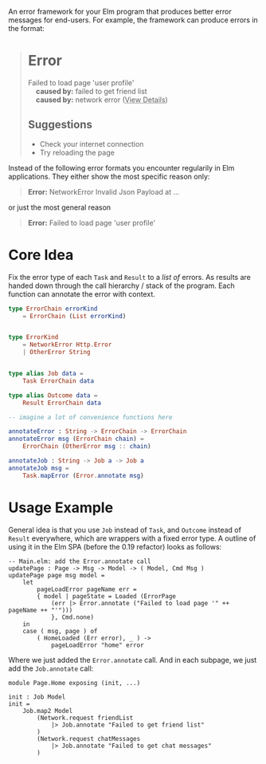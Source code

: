 An error framework for your Elm program that produces better error messages for
end-users. For example, the framework can produce errors in the format:

> # Error
> 
> Failed to load page 'user profile'<br>
> &nbsp;&nbsp;&nbsp; **caused by:** failed to get friend list<br>
> &nbsp;&nbsp;&nbsp; **caused by:** network error (<abbr title="Invalid JSON at line 1">View Details</abbr>)
> ## Suggestions
> - Check your internet connection
> - Try reloading the page

Instead of the following error formats you encounter regularily in Elm
applications. They either show the most specific reason only:

> **Error:** NetworkError Invalid Json Payload at ...

or just the most general reason

> **Error:** Failed to load page 'user profile'

# Core Idea

Fix the error type of each `Task` and `Result` to a *list of* errors. As
results are handed down through the call hierarchy / stack of the program. Each
function can annotate the error with context.

``` elm
type ErrorChain errorKind
    = ErrorChain (List errorKind)


type ErrorKind
    = NetworkError Http.Error
    | OtherError String


type alias Job data =
    Task ErrorChain data

type alias Outcome data =
    Result ErrorChain data

-- imagine a lot of convenience functions here

annotateError : String -> ErrorChain -> ErrorChain
annotateError msg (ErrorChain chain) =
    ErrorChain (OtherError msg :: chain)

annotateJob : String -> Job a -> Job a
annotateJob msg =
    Task.mapError (Error.annotate msg)
```

# Usage Example

General idea is that you use `Job` instead of `Task`, and `Outcome` instead of
`Result` everywhere, which are wrappers with a fixed error type. A outline of
using it in the Elm SPA (before the 0.19 refactor) looks as follows:

```
-- Main.elm: add the Error.annotate call
updatePage : Page -> Msg -> Model -> ( Model, Cmd Msg )
updatePage page msg model =
    let
        pageLoadError pageName err =
        { model | pageState = Loaded (ErrorPage
            (err |> Error.annotate ("Failed to load page '" ++ pageName ++ "'")))
            }, Cmd.none)
    in
    case ( msg, page ) of
        ( HomeLoaded (Err error), _ ) ->
            pageLoadError "home" error
```

Where we just added the `Error.annotate` call. And in each subpage, we just
add the `Job.annotate` call:

```
module Page.Home exposing (init, ...)

init : Job Model
init =
    Job.map2 Model
        (Network.request friendList
            |> Job.annotate "Failed to get friend list"
        )
        (Network.request chatMessages
            |> Job.annotate "Failed to get chat messages"
        )
```
